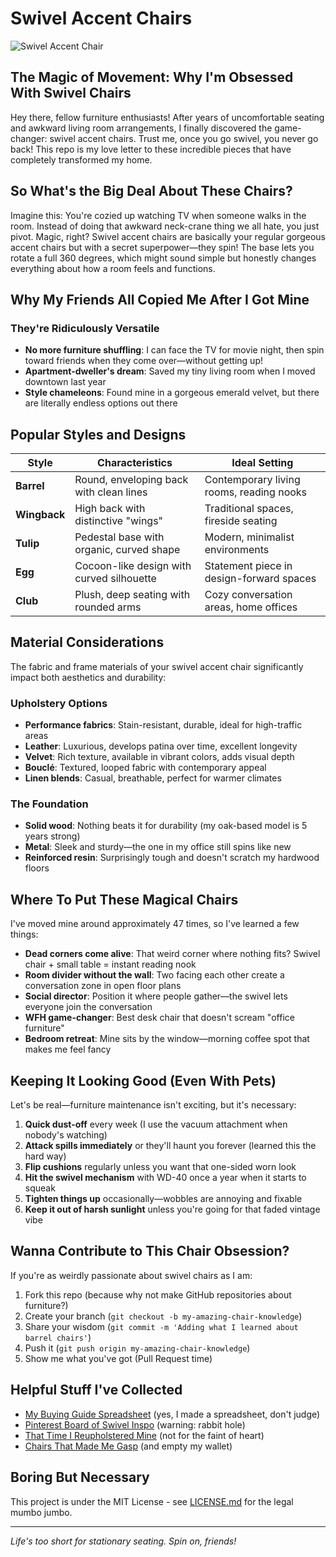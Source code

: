 # Swivel Accent Chairs

![Swivel Accent Chair](https://your-image-url-here.jpg)

## The Magic of Movement: Why I'm Obsessed With Swivel Chairs

Hey there, fellow furniture enthusiasts! After years of uncomfortable seating and awkward living room arrangements, I finally discovered the game-changer: swivel accent chairs. Trust me, once you go swivel, you never go back! This repo is my love letter to these incredible pieces that have completely transformed my home.

## So What's the Big Deal About These Chairs?

Imagine this: You're cozied up watching TV when someone walks in the room. Instead of doing that awkward neck-crane thing we all hate, you just pivot. Magic, right? Swivel accent chairs are basically your regular gorgeous accent chairs but with a secret superpower—they spin! The base lets you rotate a full 360 degrees, which might sound simple but honestly changes everything about how a room feels and functions.

## Why My Friends All Copied Me After I Got Mine

### They're Ridiculously Versatile
- **No more furniture shuffling**: I can face the TV for movie night, then spin toward friends when they come over—without getting up!
- **Apartment-dweller's dream**: Saved my tiny living room when I moved downtown last year
- **Style chameleons**: Found mine in a gorgeous emerald velvet, but there are literally endless options out there

## Popular Styles and Designs

| Style | Characteristics | Ideal Setting |
|-------|----------------|--------------|
| **Barrel** | Round, enveloping back with clean lines | Contemporary living rooms, reading nooks |
| **Wingback** | High back with distinctive "wings" | Traditional spaces, fireside seating |
| **Tulip** | Pedestal base with organic, curved shape | Modern, minimalist environments |
| **Egg** | Cocoon-like design with curved silhouette | Statement piece in design-forward spaces |
| **Club** | Plush, deep seating with rounded arms | Cozy conversation areas, home offices |

## Material Considerations

The fabric and frame materials of your swivel accent chair significantly impact both aesthetics and durability:

### Upholstery Options
- **Performance fabrics**: Stain-resistant, durable, ideal for high-traffic areas
- **Leather**: Luxurious, develops patina over time, excellent longevity
- **Velvet**: Rich texture, available in vibrant colors, adds visual depth
- **Bouclé**: Textured, looped fabric with contemporary appeal
- **Linen blends**: Casual, breathable, perfect for warmer climates

### The Foundation
- **Solid wood**: Nothing beats it for durability (my oak-based model is 5 years strong)
- **Metal**: Sleek and sturdy—the one in my office still spins like new
- **Reinforced resin**: Surprisingly tough and doesn't scratch my hardwood floors

## Where To Put These Magical Chairs

I've moved mine around approximately 47 times, so I've learned a few things:

- **Dead corners come alive**: That weird corner where nothing fits? Swivel chair + small table = instant reading nook
- **Room divider without the wall**: Two facing each other create a conversation zone in open floor plans
- **Social director**: Position it where people gather—the swivel lets everyone join the conversation
- **WFH game-changer**: Best desk chair that doesn't scream "office furniture"
- **Bedroom retreat**: Mine sits by the window—morning coffee spot that makes me feel fancy

## Keeping It Looking Good (Even With Pets)

Let's be real—furniture maintenance isn't exciting, but it's necessary:

1. **Quick dust-off** every week (I use the vacuum attachment when nobody's watching)
2. **Attack spills immediately** or they'll haunt you forever (learned this the hard way)
3. **Flip cushions** regularly unless you want that one-sided worn look
4. **Hit the swivel mechanism** with WD-40 once a year when it starts to squeak
5. **Tighten things up** occasionally—wobbles are annoying and fixable
6. **Keep it out of harsh sunlight** unless you're going for that faded vintage vibe

## Wanna Contribute to This Chair Obsession?

If you're as weirdly passionate about swivel chairs as I am:

1. Fork this repo (because why not make GitHub repositories about furniture?)
2. Create your branch (`git checkout -b my-amazing-chair-knowledge`)
3. Share your wisdom (`git commit -m 'Adding what I learned about barrel chairs'`)
4. Push it (`git push origin my-amazing-chair-knowledge`)
5. Show me what you've got (Pull Request time)

## Helpful Stuff I've Collected

- [My Buying Guide Spreadsheet](link-to-guide) (yes, I made a spreadsheet, don't judge)
- [Pinterest Board of Swivel Inspo](link-to-gallery) (warning: rabbit hole)
- [That Time I Reupholstered Mine](link-to-diy-tips) (not for the faint of heart)
- [Chairs That Made Me Gasp](link-to-collection) (and empty my wallet)

## Boring But Necessary

This project is under the MIT License - see [LICENSE.md](LICENSE.md) for the legal mumbo jumbo.

---

*Life's too short for stationary seating. Spin on, friends!*
